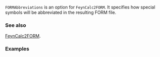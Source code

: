 `FORMAbbreviations` is an option for `FeynCalc2FORM`. It specifies how special symbols will be abbreviated in the resulting FORM file.

### See also

[FeynCalc2FORM](FeynCalc2FORM).

### Examples